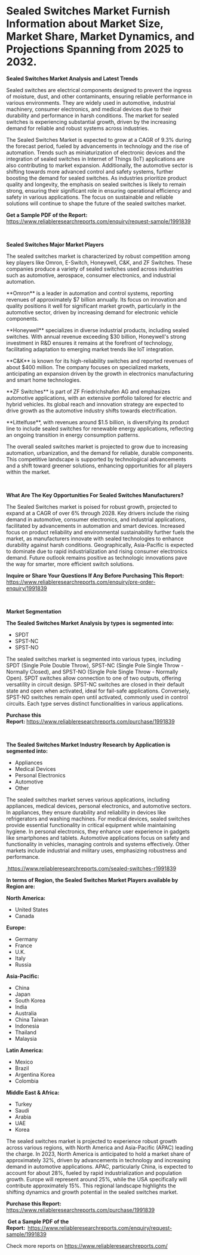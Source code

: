 <p><h1>Sealed Switches Market Furnish Information about Market Size, Market Share, Market Dynamics, and Projections Spanning from 2025 to 2032.</h1></p><p><strong>Sealed Switches Market Analysis and Latest Trends</strong></p>
<p><p>Sealed switches are electrical components designed to prevent the ingress of moisture, dust, and other contaminants, ensuring reliable performance in various environments. They are widely used in automotive, industrial machinery, consumer electronics, and medical devices due to their durability and performance in harsh conditions. The market for sealed switches is experiencing substantial growth, driven by the increasing demand for reliable and robust systems across industries.</p><p>The Sealed Switches Market is expected to grow at a CAGR of 9.3% during the forecast period, fueled by advancements in technology and the rise of automation. Trends such as miniaturization of electronic devices and the integration of sealed switches in Internet of Things (IoT) applications are also contributing to market expansion. Additionally, the automotive sector is shifting towards more advanced control and safety systems, further boosting the demand for sealed switches. As industries prioritize product quality and longevity, the emphasis on sealed switches is likely to remain strong, ensuring their significant role in ensuring operational efficiency and safety in various applications. The focus on sustainable and reliable solutions will continue to shape the future of the sealed switches market.</p></p>
<p><strong>Get a Sample PDF of the Report:&nbsp;</strong> <a href="https://www.reliableresearchreports.com/enquiry/request-sample/1991839?utm_campaign=2002&utm_medium=2&utm_source=Github&utm_content=ia&utm_term=17022025&utm_id=sealed-switches">https://www.reliableresearchreports.com/enquiry/request-sample/1991839</a></p>
<p>&nbsp;</p>
<p><strong>Sealed Switches Major Market Players</strong></p>
<p><p>The sealed switches market is characterized by robust competition among key players like Omron, E-Switch, Honeywell, C&K, and ZF Switches. These companies produce a variety of sealed switches used across industries such as automotive, aerospace, consumer electronics, and industrial automation.</p><p>**Omron** is a leader in automation and control systems, reporting revenues of approximately $7 billion annually. Its focus on innovation and quality positions it well for significant market growth, particularly in the automotive sector, driven by increasing demand for electronic vehicle components.</p><p>**Honeywell** specializes in diverse industrial products, including sealed switches. With annual revenue exceeding $30 billion, Honeywell's strong investment in R&D ensures it remains at the forefront of technology, facilitating adaptation to emerging market trends like IoT integration.</p><p>**C&K** is known for its high-reliability switches and reported revenues of about $400 million. The company focuses on specialized markets, anticipating an expansion driven by the growth in electronics manufacturing and smart home technologies.</p><p>**ZF Switches** is part of ZF Friedrichshafen AG and emphasizes automotive applications, with an extensive portfolio tailored for electric and hybrid vehicles. Its global reach and innovation strategy are expected to drive growth as the automotive industry shifts towards electrification.</p><p>**Littelfuse**, with revenues around $1.5 billion, is diversifying its product line to include sealed switches for renewable energy applications, reflecting an ongoing transition in energy consumption patterns. </p><p>The overall sealed switches market is projected to grow due to increasing automation, urbanization, and the demand for reliable, durable components. This competitive landscape is supported by technological advancements and a shift toward greener solutions, enhancing opportunities for all players within the market.</p></p>
<p>&nbsp;</p>
<p><strong>What Are The Key Opportunities For Sealed Switches Manufacturers?</strong></p>
<p><p>The Sealed Switches market is poised for robust growth, projected to expand at a CAGR of over 6% through 2028. Key drivers include the rising demand in automotive, consumer electronics, and industrial applications, facilitated by advancements in automation and smart devices. Increased focus on product reliability and environmental sustainability further fuels the market, as manufacturers innovate with sealed technologies to enhance durability against harsh conditions. Geographically, Asia-Pacific is expected to dominate due to rapid industrialization and rising consumer electronics demand. Future outlook remains positive as technologic innovations pave the way for smarter, more efficient switch solutions.</p></p>
<p><strong>Inquire or Share Your Questions If Any Before Purchasing This Report:</strong> <a href="https://www.reliableresearchreports.com/enquiry/pre-order-enquiry/1991839?utm_campaign=2002&utm_medium=2&utm_source=Github&utm_content=ia&utm_term=17022025&utm_id=sealed-switches">https://www.reliableresearchreports.com/enquiry/pre-order-enquiry/1991839</a></p>
<p>&nbsp;</p>
<p><strong>Market Segmentation</strong></p>
<p><strong>The Sealed Switches Market Analysis by types is segmented into:</strong></p>
<p><ul><li>SPDT</li><li>SPST-NC</li><li>SPST-NO</li></ul></p>
<p><p>The sealed switches market is segmented into various types, including SPDT (Single Pole Double Throw), SPST-NC (Single Pole Single Throw - Normally Closed), and SPST-NO (Single Pole Single Throw - Normally Open). SPDT switches allow connection to one of two outputs, offering versatility in circuit design. SPST-NC switches are closed in their default state and open when activated, ideal for fail-safe applications. Conversely, SPST-NO switches remain open until activated, commonly used in control circuits. Each type serves distinct functionalities in various applications.</p></p>
<p><strong>Purchase this Report:&nbsp;</strong><a href="https://www.reliableresearchreports.com/purchase/1991839?utm_campaign=2002&utm_medium=2&utm_source=Github&utm_content=ia&utm_term=17022025&utm_id=sealed-switches">https://www.reliableresearchreports.com/purchase/1991839</a></p>
<p>&nbsp;</p>
<p><strong>The Sealed Switches Market Industry Research by Application is segmented into:</strong></p>
<p><ul><li>Appliances</li><li>Medical Devices</li><li>Personal Electronics</li><li>Automotive</li><li>Other</li></ul></p>
<p><p>The sealed switches market serves various applications, including appliances, medical devices, personal electronics, and automotive sectors. In appliances, they ensure durability and reliability in devices like refrigerators and washing machines. For medical devices, sealed switches provide essential functionality in critical equipment while maintaining hygiene. In personal electronics, they enhance user experience in gadgets like smartphones and tablets. Automotive applications focus on safety and functionality in vehicles, managing controls and systems effectively. Other markets include industrial and military uses, emphasizing robustness and performance.</p></p>
<p><a href="https://www.reliableresearchreports.com/sealed-switches-r1991839?utm_campaign=2002&utm_medium=2&utm_source=Github&utm_content=ia&utm_term=17022025&utm_id=sealed-switches">&nbsp;https://www.reliableresearchreports.com/sealed-switches-r1991839</a></p>
<p><strong>In terms of Region, the Sealed Switches Market Players available by Region are:</strong></p>
<p>
    <p> <strong> North America: </strong>
        <ul>
            <li>United States</li>
            <li>Canada</li>
        </ul>
        </p> 
    <p> <strong> Europe: </strong>
        <ul>
            <li>Germany</li>
            <li>France</li>
            <li>U.K.</li>
            <li>Italy</li>
            <li>Russia</li>
        </ul>
        </p> 
    <p> <strong> Asia-Pacific: </strong>
        <ul>
            <li>China</li>
            <li>Japan</li>
            <li>South Korea</li>
            <li>India</li>
            <li>Australia</li>
            <li>China Taiwan</li>
            <li>Indonesia</li>
            <li>Thailand</li>
            <li>Malaysia</li>
        </ul>
        </p> 
    <p> <strong> Latin America: </strong>
        <ul>
            <li>Mexico</li>
            <li>Brazil</li>
            <li>Argentina Korea</li>
            <li>Colombia</li>
        </ul>
        </p> 
    <p> <strong> Middle East & Africa: </strong>
        <ul>
            <li>Turkey</li>
            <li>Saudi</li>
            <li>Arabia</li>
            <li>UAE</li>
            <li>Korea</li>
        </ul>
    </p>
    </p>
<p><p>The sealed switches market is projected to experience robust growth across various regions, with North America and Asia-Pacific (APAC) leading the charge. In 2023, North America is anticipated to hold a market share of approximately 32%, driven by advancements in technology and increasing demand in automotive applications. APAC, particularly China, is expected to account for about 28%, fueled by rapid industrialization and population growth. Europe will represent around 25%, while the USA specifically will contribute approximately 15%. This regional landscape highlights the shifting dynamics and growth potential in the sealed switches market.</p></p>
<p><strong>Purchase this Report: </strong><a href="https://www.reliableresearchreports.com/purchase/1991839?utm_campaign=2002&utm_medium=2&utm_source=Github&utm_content=ia&utm_term=17022025&utm_id=sealed-switches">https://www.reliableresearchreports.com/purchase/1991839</a></p>
<p>&nbsp;<strong>Get a Sample PDF of the Report:&nbsp;&nbsp;</strong><a href="https://www.reliableresearchreports.com/enquiry/request-sample/1991839?utm_campaign=2002&utm_medium=2&utm_source=Github&utm_content=ia&utm_term=17022025&utm_id=sealed-switches">https://www.reliableresearchreports.com/enquiry/request-sample/1991839</a></p>
<p><strong></strong></p>
<p>Check more reports on <a href="https://www.reliableresearchreports.com/?utm_campaign=2002&utm_medium=2&utm_source=Github&utm_content=ia&utm_term=17022025&utm_id=sealed-switches">https://www.reliableresearchreports.com/</a></p>